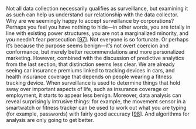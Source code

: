 Not all data collection necessarily qualifies as surveillance, but examining it as such can help us
understand our relationship with the data collector. Why are we seemingly happy to accept
surveillance by corporations? Perhaps you feel you have nothing to hide—in other words, you are
totally in line with existing power structures, you are not a marginalized minority, and you needn’t
fear persecution [[97](ch12.html#Grugq2016nw)]. Not everyone is so fortunate. Or perhaps it’s
because the purpose seems benign—it’s not overt coercion and conformance, but merely better
recommendations and more personalized marketing. However, combined with the discussion of predictive
analytics from the last section, that distinction seems less clear. We are already seeing car insurance premiums linked to tracking devices in cars, and health
insurance coverage that depends on people wearing a fitness tracking device. When surveillance is
used to determine things that hold sway over important aspects of life, such as insurance coverage
or employment, it starts to appear less benign. Moreover, data analysis can reveal surprisingly
intrusive things: for example, the movement sensor in a smartwatch or fitness tracker can be used to
work out what you are typing (for example, passwords) with fairly good accuracy
[[98](ch12.html#Beltramelli2015wk)]. And algorithms for analysis are only going to get better.
